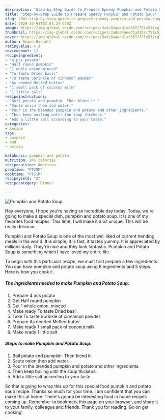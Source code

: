 ```yaml
---
description: "Step-by-Step Guide to Prepare Speedy Pumpkin and Potato Soup"
title: "Step-by-Step Guide to Prepare Speedy Pumpkin and Potato Soup"
slug: 2381-step-by-step-guide-to-prepare-speedy-pumpkin-and-potato-soup
date: 2020-10-01T02:03:34.938Z
image: https://img-global.cpcdn.com/recipes/3adc04aeed1ad357/751x532cq70/pumpkin-and-potato-soup-recipe-main-photo.jpg
thumbnail: https://img-global.cpcdn.com/recipes/3adc04aeed1ad357/751x532cq70/pumpkin-and-potato-soup-recipe-main-photo.jpg
cover: https://img-global.cpcdn.com/recipes/3adc04aeed1ad357/751x532cq70/pumpkin-and-potato-soup-recipe-main-photo.jpg
author: Shawn Barnett
ratingvalue: 4.3
reviewcount: 12
recipeingredient:
- "4 pcs potato"
- "Half round pumpkin"
- "1 whole onion minced"
- "To taste Dried basil"
- "To taste Sprinkle of cinnamon powder"
- "As needed Melted butter"
- "1 small pack of coconut milk"
- "1 little salt"
recipeinstructions:
- "Boil potato and pumpkin. Then blend it."
- "Saute onion then add water."
- "Pour in the blended pumpkin and potato and other ingredients."
- "Then keep boiling until the soup thickens."
- "Add a little salt according to your taste."
categories:
- Recipe
tags:
- pumpkin
- and
- potato

katakunci: pumpkin and potato 
nutrition: 245 calories
recipecuisine: American
preptime: "PT29M"
cooktime: "PT51M"
recipeyield: "2"
recipecategory: Dinner

---
```



![Pumpkin and Potato Soup](https://img-global.cpcdn.com/recipes/3adc04aeed1ad357/751x532cq70/pumpkin-and-potato-soup-recipe-main-photo.jpg)

Hey everyone, I hope you're having an incredible day today. Today, we're going to make a special dish, pumpkin and potato soup. It is one of my favorites food recipes. This time, I will make it a bit unique. This will be really delicious.



Pumpkin and Potato Soup is one of the most well liked of current trending meals in the world. It is simple, it is fast, it tastes yummy. It is appreciated by millions daily. They're nice and they look fantastic. Pumpkin and Potato Soup is something which I have loved my entire life.


To begin with this particular recipe, we must first prepare a few ingredients. You can have pumpkin and potato soup using 8 ingredients and 5 steps. Here is how you cook it.

<!--inarticleads1-->

##### The ingredients needed to make Pumpkin and Potato Soup:

1. Prepare 4 pcs potato
1. Get Half round pumpkin
1. Get 1 whole onion, minced
1. Make ready To taste Dried basil
1. Take To taste Sprinkle of cinnamon powder
1. Prepare As needed Melted butter
1. Make ready 1 small pack of coconut milk
1. Make ready 1 little salt




<!--inarticleads2-->

##### Steps to make Pumpkin and Potato Soup:

1. Boil potato and pumpkin. Then blend it.
1. Saute onion then add water.
1. Pour in the blended pumpkin and potato and other ingredients.
1. Then keep boiling until the soup thickens.
1. Add a little salt according to your taste.




So that is going to wrap this up for this special food pumpkin and potato soup recipe. Thanks so much for your time. I am confident that you can make this at home. There's gonna be interesting food in home recipes coming up. Remember to bookmark this page on your browser, and share it to your family, colleague and friends. Thank you for reading. Go on get cooking!
